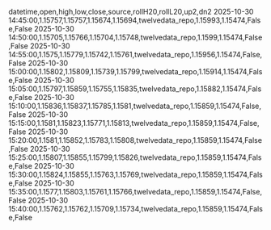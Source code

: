 datetime,open,high,low,close,source,rollH20,rollL20,up2,dn2
2025-10-30 14:45:00,1.15757,1.15757,1.15674,1.15694,twelvedata_repo,1.15993,1.15474,False,False
2025-10-30 14:50:00,1.15705,1.15766,1.15704,1.15748,twelvedata_repo,1.1599,1.15474,False,False
2025-10-30 14:55:00,1.1575,1.15779,1.15742,1.15761,twelvedata_repo,1.15956,1.15474,False,False
2025-10-30 15:00:00,1.15802,1.15809,1.15739,1.15799,twelvedata_repo,1.15914,1.15474,False,False
2025-10-30 15:05:00,1.15797,1.15859,1.15755,1.15835,twelvedata_repo,1.15882,1.15474,False,False
2025-10-30 15:10:00,1.15836,1.15837,1.15785,1.1581,twelvedata_repo,1.15859,1.15474,False,False
2025-10-30 15:15:00,1.1581,1.15823,1.15771,1.15813,twelvedata_repo,1.15859,1.15474,False,False
2025-10-30 15:20:00,1.1581,1.15852,1.15783,1.15808,twelvedata_repo,1.15859,1.15474,False,False
2025-10-30 15:25:00,1.15807,1.15855,1.15799,1.15826,twelvedata_repo,1.15859,1.15474,False,False
2025-10-30 15:30:00,1.15824,1.15855,1.15763,1.15769,twelvedata_repo,1.15859,1.15474,False,False
2025-10-30 15:35:00,1.1577,1.15803,1.15761,1.15766,twelvedata_repo,1.15859,1.15474,False,False
2025-10-30 15:40:00,1.15762,1.15762,1.15709,1.15734,twelvedata_repo,1.15859,1.15474,False,False
